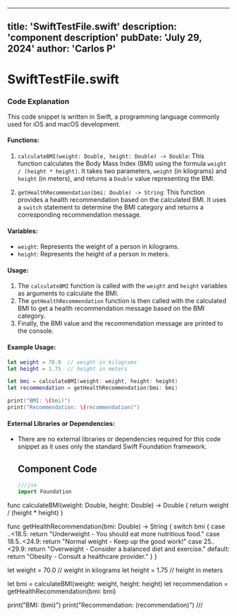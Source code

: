 ---
  title: 'SwiftTestFile.swift'
  description: 'component description'
  pubDate: 'July 29, 2024'
  author: 'Carlos P'
  ---
  
  
  
  # SwiftTestFile.swift
  ### Code Explanation

This code snippet is written in Swift, a programming language commonly used for iOS and macOS development.

#### Functions:
1. `calculateBMI(weight: Double, height: Double) -> Double`: This function calculates the Body Mass Index (BMI) using the formula `weight / (height * height)`. It takes two parameters, `weight` (in kilograms) and `height` (in meters), and returns a `Double` value representing the BMI.

2. `getHealthRecommendation(bmi: Double) -> String`: This function provides a health recommendation based on the calculated BMI. It uses a `switch` statement to determine the BMI category and returns a corresponding recommendation message.

#### Variables:
- `weight`: Represents the weight of a person in kilograms.
- `height`: Represents the height of a person in meters.

#### Usage:
1. The `calculateBMI` function is called with the `weight` and `height` variables as arguments to calculate the BMI.
2. The `getHealthRecommendation` function is then called with the calculated BMI to get a health recommendation message based on the BMI category.
3. Finally, the BMI value and the recommendation message are printed to the console.

#### Example Usage:
```swift
let weight = 70.0  // weight in kilograms
let height = 1.75  // height in meters

let bmi = calculateBMI(weight: weight, height: height)
let recommendation = getHealthRecommendation(bmi: bmi)

print("BMI: \(bmi)")
print("Recommendation: \(recommendation)")
```

#### External Libraries or Dependencies:
- There are no external libraries or dependencies required for this code snippet as it uses only the standard Swift Foundation framework.
  
  ## Component Code
  ```jsx
  ///jsx
  import Foundation

func calculateBMI(weight: Double, height: Double) -> Double {
    return weight / (height * height)
}

func getHealthRecommendation(bmi: Double) -> String {
    switch bmi {
    case ..<18.5:
        return "Underweight - You should eat more nutritious food."
    case 18.5..<24.9:
        return "Normal weight - Keep up the good work!"
    case 25..<29.9:
        return "Overweight - Consider a balanced diet and exercise."
    default:
        return "Obesity - Consult a healthcare provider."
    }
}

let weight = 70.0  // weight in kilograms
let height = 1.75  // height in meters

let bmi = calculateBMI(weight: weight, height: height)
let recommendation = getHealthRecommendation(bmi: bmi)

print("BMI: \(bmi)")
print("Recommendation: \(recommendation)")
  ///
  ```
  